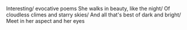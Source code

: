 Interesting/ evocative poems
She walks in beauty, like the night/ Of cloudless climes and starry skies/ And all that's best of dark and bright/ Meet in her aspect and her eyes 
